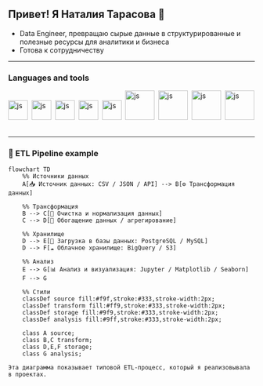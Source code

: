 ## Привет! Я Наталия Тарасова 👋

- Data Engineer, превращаю сырые данные в структурированные и полезные ресурсы для аналитики и бизнеса
- Готова к сотрудничеству
*********

### Languages and tools

<img src="https://cdn.jsdelivr.net/gh/devicons/devicon@latest/icons/python/python-original-wordmark.svg" 
title="js" width="40" height="40" />&nbsp;
<img src="https://cdn.jsdelivr.net/gh/devicons/devicon@latest/icons/postgresql/postgresql-original-wordmark.svg"
title="js" width="40" height="40" />&nbsp;
<img src="https://cdn.jsdelivr.net/gh/devicons/devicon@latest/icons/apacheairflow/apacheairflow-original-wordmark.svg"
title="js" width="40" height="40" />&nbsp;
<img src="https://cdn.jsdelivr.net/gh/devicons/devicon@latest/icons/jupyter/jupyter-original-wordmark.svg"
title="js" width="40" height="40" />&nbsp;
<img src="https://cdn.jsdelivr.net/gh/devicons/devicon@latest/icons/pandas/pandas-original-wordmark.svg"
title="js" width="40" height="40" />&nbsp;
<img src="https://cdn.jsdelivr.net/gh/devicons/devicon@latest/icons/apachespark/apachespark-original-wordmark.svg"
title="js" width="60" height="60" />&nbsp;
<img src="https://cdn.jsdelivr.net/gh/devicons/devicon@latest/icons/numpy/numpy-original-wordmark.svg"
title="js" width="60" height="60" />&nbsp;
<img src="https://cdn.jsdelivr.net/gh/devicons/devicon@latest/icons/git/git-original-wordmark.svg" 
title="js" width="60" height="60" />&nbsp;
<img src="https://cdn.jsdelivr.net/gh/devicons/devicon@latest/icons/hadoop/hadoop-original-wordmark.svg" 
title="js" width="60" height="60" />&nbsp;   
***********


### 🔄 ETL Pipeline example
```mermaid
flowchart TD
    %% Источники данных
    A[📥 Источник данных: CSV / JSON / API] --> B[⚙️ Трансформация данных]
    
    %% Трансформация
    B --> C[🧹 Очистка и нормализация данных]
    C --> D[🔄 Обогащение данных / агрегирование]
    
    %% Хранилище
    D --> E[💾 Загрузка в базы данных: PostgreSQL / MySQL]
    D --> F[☁️ Облачное хранилище: BigQuery / S3]

    %% Анализ
    E --> G[📊 Анализ и визуализация: Jupyter / Matplotlib / Seaborn]
    F --> G

    %% Стили
    classDef source fill:#f9f,stroke:#333,stroke-width:2px;
    classDef transform fill:#ff9,stroke:#333,stroke-width:2px;
    classDef storage fill:#9f9,stroke:#333,stroke-width:2px;
    classDef analysis fill:#9ff,stroke:#333,stroke-width:2px;

    class A source;
    class B,C transform;
    class D,E,F storage;
    class G analysis;

Эта диаграмма показывает типовой ETL-процесс, который я реализовывала в проектах.
          
          




